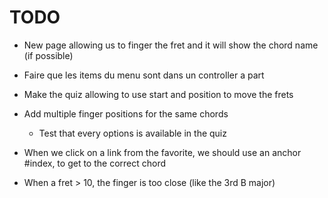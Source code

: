 TODO
====

- New page allowing us to finger the fret and it will show the chord name (if possible)

- Faire que les items du menu sont dans un controller a part 

- Make the quiz allowing to use start and position to move the frets

- Add multiple finger positions for the same chords
  - Test that every options is available in the quiz

- When we click on a link from the favorite, we should use an anchor #index, to get to the correct chord

- When a fret > 10, the finger is too close (like the 3rd B major)
